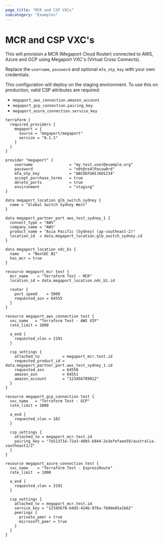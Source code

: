 ```yaml
---
page_title: "MCR and CSP VXCs"
subcategory: "Examples"
---
```


# MCR and CSP VXC's
This will provision a MCR (Megaport Cloud Router) connected to AWS, Azure and GCP using Megaport VXC's (Virtual Cross Connects).  

Replace the `username`, `password` and optional `mfa_otp_key` with your own credentials.  

This configuration will deploy on the staging environment. To use this on production, valid CSP attributes are required:
+ `megaport_aws_connection.amazon_account`
+ `megaport_gcp_connection.pairing_key`
+ `megaport_azure_connection.service_key`

```
terraform {
  required_providers {
    megaport = {
      source = "megaport/megaport"
      version = "0.1.1"
    }
  }
}

provider "megaport" {
    username                = "my.test.user@example.org"
    password                = "n0t@re4lPassw0rd"
    mfa_otp_key             = "ABCDEFGHIJK01234"
    accept_purchase_terms   = true
    delete_ports            = true
    environment             = "staging"
}

data megaport_location glb_switch_sydney {
  name = "Global Switch Sydney West"
}

data megaport_partner_port aws_test_sydney_1 {
  connect_type = "AWS"
  company_name = "AWS"
  product_name = "Asia Pacific (Sydney) (ap-southeast-2)"
  location_id  = data.megaport_location.glb_switch_sydney.id
}

data megaport_location ndc_b1 {
  name    = "NextDC B1"
  has_mcr = true
}

resource megaport_mcr test {
  mcr_name    = "Terraform Test - MCR"
  location_id = data.megaport_location.ndc_b1.id

  router {
    port_speed    = 5000
    requested_asn = 64555
  }
}

resource megaport_aws_connection test {
  vxc_name   = "Terraform Test - AWS VIF"
  rate_limit = 1000

  a_end {
    requested_vlan = 2191
  }

  csp_settings {
    attached_to          = megaport_mcr.test.id
    requested_product_id = data.megaport_partner_port.aws_test_sydney_1.id
    requested_asn        = 64550
    amazon_asn           = 64551
    amazon_account       = "123456789012"
  }
}

resource megaport_gcp_connection test {
  vxc_name   = "Terraform Test - GCP"
  rate_limit = 1000

  a_end {
    requested_vlan = 182
  }

  csp_settings {
    attached_to = megaport_mcr.test.id
    pairing_key = "7e51371e-72a3-40b5-b844-2e3efefaee59/australia-southeast1/2"
  }
}

resource megaport_azure_connection test {
  vxc_name    = "Terraform Test - ExpressRoute"
  rate_limit  = 1000

  a_end {
    requested_vlan = 3191
  }

  csp_settings {
    attached_to = megaport_mcr.test.id
    service_key = "12345678-b4d5-424b-976a-7b0de65a1b62"
    peerings {
	  private_peer = true
	  microsoft_peer = true
	}
  }
}
```

